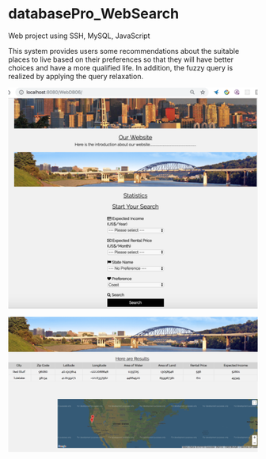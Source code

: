 # databasePro_WebSearch
Web project using SSH, MySQL, JavaScript


This system provides users some recommendations about the suitable places to live based on their preferences so that they will have better choices and have a more qualified life. In addition, the fuzzy query is realized by applying the query relaxation.


![page shows like this](https://github.com/BlueSeven277/databasePro_WebSearch/blob/master/image.png)

![](https://github.com/BlueSeven277/databasePro_WebSearch/blob/master/image2.png)
